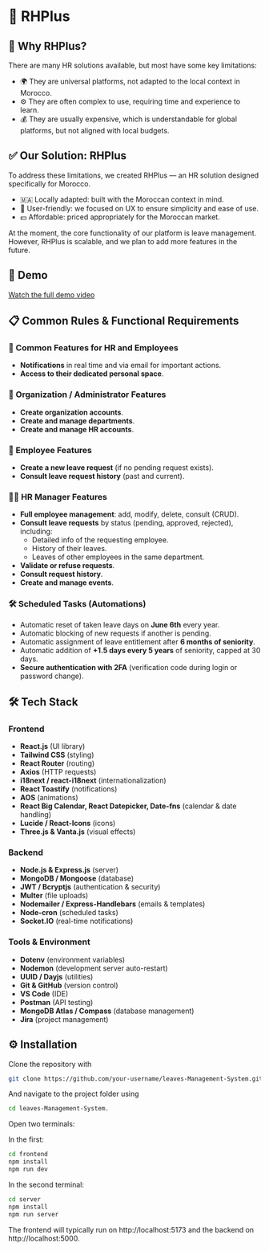 # 🚀 RHPlus

## 🧩 Why RHPlus?
There are many HR solutions available, but most have some key limitations:
- 🌍 They are universal platforms, not adapted to the local context in Morocco.
- ⚙️ They are often complex to use, requiring time and experience to learn.
- 💰 They are usually expensive, which is understandable for global platforms, but not aligned with local budgets.

## ✅ Our Solution: RHPlus
To address these limitations, we created RHPlus — an HR solution designed specifically for Morocco.
- 🇲🇦 Locally adapted: built with the Moroccan context in mind.
- 🎯 User-friendly: we focused on UX to ensure simplicity and ease of use.
- 💵 Affordable: priced appropriately for the Moroccan market.

At the moment, the core functionality of our platform is leave management. However, RHPlus is scalable, and we plan to add more features in the future.
## 📸 Demo

[Watch the full demo video](https://drive.google.com/file/d/1gpW2s1HAm0Pq0Pnpk_vmJzWXKIaUiUwA/view?usp=sharing)


## 📋 Common Rules & Functional Requirements

### 👥 Common Features for HR and Employees
- **Notifications** in real time and via email for important actions.   
- **Access to their dedicated personal space**.

### 🏢 Organization / Administrator Features
- **Create organization accounts**.  
- **Create and manage departments**.  
- **Create and manage HR accounts**.

### 🧑 Employee Features
- **Create a new leave request** (if no pending request exists).  
- **Consult leave request history** (past and current).  

### 🧑‍💼 HR Manager Features
- **Full employee management**: add, modify, delete, consult (CRUD).  
- **Consult leave requests** by status (pending, approved, rejected), including:  
  - Detailed info of the requesting employee.  
  - History of their leaves.  
  - Leaves of other employees in the same department.  
- **Validate or refuse requests**.  
- **Consult request history**.  
- **Create and manage events**.

### 🛠️ Scheduled Tasks (Automations)
- Automatic reset of taken leave days on **June 6th** every year.  
- Automatic blocking of new requests if another is pending.  
- Automatic assignment of leave entitlement after **6 months of seniority**.  
- Automatic addition of **+1.5 days every 5 years** of seniority, capped at 30 days.  
- **Secure authentication with 2FA** (verification code during login or password change).  


## 🛠️ Tech Stack

### Frontend
- **React.js** (UI library)
- **Tailwind CSS** (styling)
- **React Router** (routing)
- **Axios** (HTTP requests)
- **i18next / react-i18next** (internationalization)
- **React Toastify** (notifications)
- **AOS** (animations)
- **React Big Calendar, React Datepicker, Date-fns** (calendar & date handling)
- **Lucide / React-Icons** (icons)
- **Three.js & Vanta.js** (visual effects)

### Backend
- **Node.js & Express.js** (server)
- **MongoDB / Mongoose** (database)
- **JWT / Bcryptjs** (authentication & security)
- **Multer** (file uploads)
- **Nodemailer / Express-Handlebars** (emails & templates)
- **Node-cron** (scheduled tasks)
- **Socket.IO** (real-time notifications)

### Tools & Environment
- **Dotenv** (environment variables)
- **Nodemon** (development server auto-restart)
- **UUID / Dayjs** (utilities)
- **Git & GitHub** (version control)
- **VS Code** (IDE)
- **Postman** (API testing)
- **MongoDB Atlas / Compass** (database management)
- **Jira** (project management)

## ⚙️ Installation
Clone the repository with 
```bash
git clone https://github.com/your-username/leaves-Management-System.git
```
And navigate to the project folder using 
```bash
cd leaves-Management-System.
```

Open two terminals: 

In the first:
```bash
cd frontend
npm install
npm run dev
```
In the second terminal:

```bash
cd server
npm install
npm run server
```
The frontend will typically run on http://localhost:5173 and the backend on http://localhost:5000.

